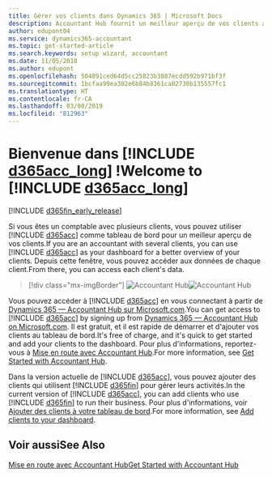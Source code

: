 ```yaml
---
title: Gérer vos clients dans Dynamics 365 | Microsoft Docs
description: Accountant Hub fournit un meilleur aperçu de vos clients afin de basculer facilement d'un client à un autre.
author: edupont04
ms.service: dynamics365-accountant
ms.topic: get-started-article
ms.search.keywords: setup wizard, accountant
ms.date: 11/05/2018
ms.author: edupont
ms.openlocfilehash: 504891ced64d5cc25823b3887ecdd592b971bf3f
ms.sourcegitcommit: 1bcfaa99ea302e6b84b8361ca02730b135557fc1
ms.translationtype: HT
ms.contentlocale: fr-CA
ms.lasthandoff: 03/08/2019
ms.locfileid: "812963"
---
```

# <a name="welcome-to-include-d365acclongincludesd365acclongmdmd"></a><span data-ttu-id="723eb-103">Bienvenue dans [!INCLUDE [d365acc_long](includes/d365acc_long_md.md)] !</span><span class="sxs-lookup"><span data-stu-id="723eb-103">Welcome to [!INCLUDE [d365acc_long](includes/d365acc_long_md.md)]</span></span>
[!INCLUDE [d365fin_early_release](includes/d365fin_early_release.md.md)]

<span data-ttu-id="723eb-104">Si vous êtes un comptable avec plusieurs clients, vous pouvez utiliser [!INCLUDE [d365acc](includes/d365acc_md.md)] comme tableau de bord pour un meilleur aperçu de vos clients.</span><span class="sxs-lookup"><span data-stu-id="723eb-104">If you are an accountant with several clients, you can use [!INCLUDE [d365acc](includes/d365acc_md.md)] as your dashboard for a better overview of your clients.</span></span> <span data-ttu-id="723eb-105">Depuis cette fenêtre, vous pouvez accéder aux données de chaque client.</span><span class="sxs-lookup"><span data-stu-id="723eb-105">From there, you can access each client's data.</span></span>  

> [!div class="mx-imgBorder"]
> <span data-ttu-id="723eb-106">![Accountant Hub](./media/accountant-get-started/accountant-dashboard.png)</span><span class="sxs-lookup"><span data-stu-id="723eb-106">![Accountant Hub](./media/accountant-get-started/accountant-dashboard.png)</span></span>

<span data-ttu-id="723eb-107">Vous pouvez accéder à [!INCLUDE [d365acc](includes/d365acc_md.md)] en vous connectant à partir de [Dynamics 365 — Accountant Hub sur Microsoft.com](https://www.microsoft.com/en-us/dynamics365/financial-insights-for-accountants).</span><span class="sxs-lookup"><span data-stu-id="723eb-107">You can get access to [!INCLUDE [d365acc](includes/d365acc_md.md)] by signing up from [Dynamics 365 — Accountant Hub on Microsoft.com](https://www.microsoft.com/en-us/dynamics365/financial-insights-for-accountants).</span></span> <span data-ttu-id="723eb-108">Il est gratuit, et il est rapide de démarrer et d'ajouter vos clients au tableau de bord.</span><span class="sxs-lookup"><span data-stu-id="723eb-108">It's free of charge, and it's quick to get started and add your clients to the dashboard.</span></span> <span data-ttu-id="723eb-109">Pour plus d'informations, reportez-vous à [Mise en route avec Accountant Hub](get-started.md).</span><span class="sxs-lookup"><span data-stu-id="723eb-109">For more information, see [Get Started with Accountant Hub](get-started.md).</span></span>  

<span data-ttu-id="723eb-110">Dans la version actuelle de [!INCLUDE [d365acc](includes/d365acc_md.md)], vous pouvez ajouter des clients qui utilisent [!INCLUDE [d365fin](includes/d365fin_long_md.md)] pour gérer leurs activités.</span><span class="sxs-lookup"><span data-stu-id="723eb-110">In the current version of [!INCLUDE [d365acc](includes/d365acc_md.md)], you can add clients who use [!INCLUDE [d365fin](includes/d365fin_long_md.md)] to run their business.</span></span> <span data-ttu-id="723eb-111">Pour plus d'informations, voir [Ajouter des clients à votre tableau de bord](add-client.md).</span><span class="sxs-lookup"><span data-stu-id="723eb-111">For more information, see [Add clients to your dashboard](add-client.md).</span></span>  

## <a name="see-also"></a><span data-ttu-id="723eb-112">Voir aussi</span><span class="sxs-lookup"><span data-stu-id="723eb-112">See Also</span></span>
[<span data-ttu-id="723eb-113">Mise en route avec Accountant Hub</span><span class="sxs-lookup"><span data-stu-id="723eb-113">Get Started with Accountant Hub</span></span>](get-started.md)  

